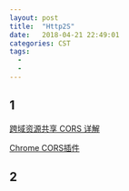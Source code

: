 ```yaml
---
layout: post
title:  "Http2S"
date:   2018-04-21 22:49:01
categories: CST
tags:
  - 
  - 
---
```


## 1

[跨域资源共享 CORS 详解](http://www.ruanyifeng.com/blog/2016/04/cors) 

[Chrome CORS插件](https://chrome.google.com/webstore/detail/cors-toggle/jioikioepegflmdnbocfhgmpmopmjkim?hl=zh-CN) 

## 2
